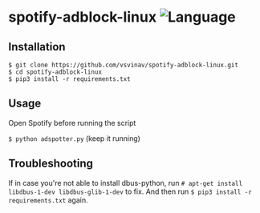 # spotify-adblock-linux ![Language](https://img.shields.io/github/languages/top/vsvinav/spotify-adblock-linux?style=flat)

Installation   
------------
```
$ git clone https://github.com/vsvinav/spotify-adblock-linux.git
$ cd spotify-adblock-linux
$ pip3 install -r requirements.txt
```

Usage   
-----
Open Spotify before running the script

`$ python adspotter.py` (keep it running)

Troubleshooting
-----
If in case you're not able to install dbus-python, run `# apt-get install libdbus-1-dev libdbus-glib-1-dev` to fix.
And then run `$ pip3 install -r requirements.txt` again.
